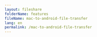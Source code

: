 ```yaml
---
layout: fileshare
folderName: features
fileName: mac-to-android-file-transfer
lang: en
permalink: /mac-to-android-file-transfer
---
```


